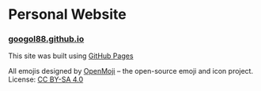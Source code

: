 # Personal Website
### [googol88.github.io](https://googol88.github.io)

This site was built using [GitHub Pages](https://pages.github.com/)

All emojis designed by [OpenMoji](https://openmoji.org) – the open-source emoji and icon project. License: [CC BY-SA 4.0](https://creativecommons.org/licenses/by-sa/4.0/#)
